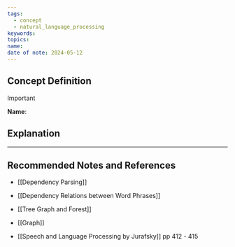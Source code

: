 ```yaml
---
tags:
  - concept
  - natural_language_processing
keywords: 
topics: 
name: 
date of note: 2024-05-12
---
```


## Concept Definition

>[!important]
>**Name**: 



## Explanation





-----------
##  Recommended Notes and References


- [[Dependency Parsing]]
- [[Dependency Relations between Word Phrases]]
- [[Tree Graph and Forest]]
- [[Graph]]

- [[Speech and Language Processing by Jurafsky]] pp  412 - 415